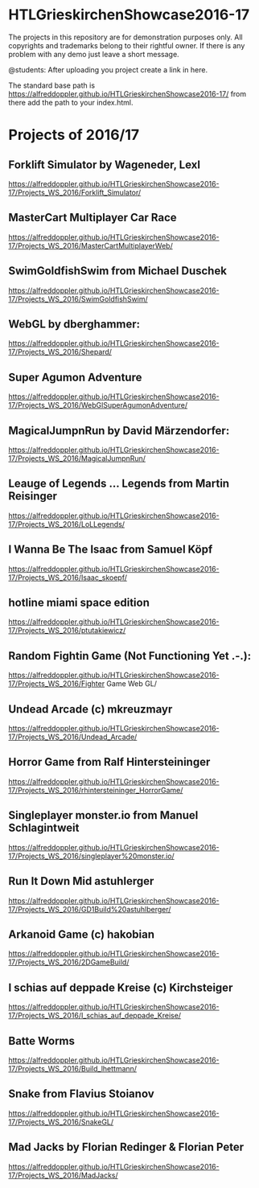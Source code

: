 # HTLGrieskirchenShowcase2016-17

The projects in this repository are for demonstration purposes only. 
All copyrights and trademarks belong to their rightful owner.
If there is any problem with any demo just leave a short message.


@students:
After uploading you project create a link in here.

The standard base path is https://alfreddoppler.github.io/HTLGrieskirchenShowcase2016-17/
from there add the path to your index.html.

Projects of 2016/17
===================

## Forklift Simulator by Wageneder, Lexl

https://alfreddoppler.github.io/HTLGrieskirchenShowcase2016-17/Projects_WS_2016/Forklift_Simulator/


## MasterCart Multiplayer Car Race

https://alfreddoppler.github.io/HTLGrieskirchenShowcase2016-17/Projects_WS_2016/MasterCartMultiplayerWeb/


## SwimGoldfishSwim from Michael Duschek

https://alfreddoppler.github.io/HTLGrieskirchenShowcase2016-17/Projects_WS_2016/SwimGoldfishSwim/


## WebGL by dberghammer:

https://alfreddoppler.github.io/HTLGrieskirchenShowcase2016-17/Projects_WS_2016/Shepard/


## Super Agumon Adventure

https://alfreddoppler.github.io/HTLGrieskirchenShowcase2016-17/Projects_WS_2016/WebGlSuperAgumonAdventure/


## MagicalJumpnRun by David Märzendorfer:

https://alfreddoppler.github.io/HTLGrieskirchenShowcase2016-17/Projects_WS_2016/MagicalJumpnRun/ 


## Leauge of Legends ... Legends from Martin Reisinger

https://alfreddoppler.github.io/HTLGrieskirchenShowcase2016-17/Projects_WS_2016/LoLLegends/


## I Wanna Be The Isaac from Samuel Köpf

https://alfreddoppler.github.io/HTLGrieskirchenShowcase2016-17/Projects_WS_2016/Isaac_skoepf/


## hotline miami space edition

https://alfreddoppler.github.io/HTLGrieskirchenShowcase2016-17/Projects_WS_2016/ptutakiewicz/


## Random Fightin Game (Not Functioning Yet .-.):

https://alfreddoppler.github.io/HTLGrieskirchenShowcase2016-17/Projects_WS_2016/Fighter Game Web GL/


## Undead Arcade (c) mkreuzmayr

https://alfreddoppler.github.io/HTLGrieskirchenShowcase2016-17/Projects_WS_2016/Undead_Arcade/


## Horror Game from Ralf Hintersteininger

https://alfreddoppler.github.io/HTLGrieskirchenShowcase2016-17/Projects_WS_2016/rhintersteininger_HorrorGame/


## Singleplayer monster.io from Manuel Schlagintweit

https://alfreddoppler.github.io/HTLGrieskirchenShowcase2016-17/Projects_WS_2016/singleplayer%20monster.io/


## Run It Down Mid astuhlerger

https://alfreddoppler.github.io/HTLGrieskirchenShowcase2016-17/Projects_WS_2016/GD1Build%20astuhlberger/


## Arkanoid Game (c) hakobian

https://alfreddoppler.github.io/HTLGrieskirchenShowcase2016-17/Projects_WS_2016/2DGameBuild/


## I schias auf deppade Kreise (c) Kirchsteiger

https://alfreddoppler.github.io/HTLGrieskirchenShowcase2016-17/Projects_WS_2016/I_schias_auf_deppade_Kreise/


## Batte Worms

https://alfreddoppler.github.io/HTLGrieskirchenShowcase2016-17/Projects_WS_2016/Build_lhettmann/


## Snake from Flavius Stoianov

https://alfreddoppler.github.io/HTLGrieskirchenShowcase2016-17/Projects_WS_2016/SnakeGL/


## Mad Jacks by Florian Redinger & Florian Peter

https://alfreddoppler.github.io/HTLGrieskirchenShowcase2016-17/Projects_WS_2016/MadJacks/
